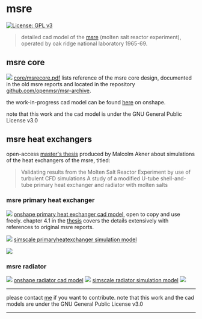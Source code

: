 # msre
[![License: GPL v3](https://img.shields.io/badge/License-GPLv3-blue.svg)](https://www.gnu.org/licenses/gpl-3.0)

> detailed cad model of the [msre](https://en.wikipedia.org/wiki/Molten-Salt_Reactor_Experiment) (molten salt reactor experiment), operated by oak ridge national laboratory 1965-69.

## msre core
![](core/docs/msre.png)
[core/msrecore.pdf](core/docs/msrecore.pdf) lists reference of the msre core design, documented in the old msre reports and located in the repository [github.com/openmsr/msr-archive](https://github.com/openmsr/msr-archive/blob/master/README.md).

the work-in-progress cad model can be found [here](https://cad.onshape.com/documents/4f04f63bfd4138a61a54b3f8/w/11cb17d9ef25bb27f8ada6c0/e/72f417dd8eb3e2fa4f9ccb9e) on onshape.

note that this work and the cad model is under the GNU General Public License v3.0

## msre heat exchangers

open-access [master's thesis](https://ltu.diva-portal.org/smash/get/diva2:1546993/FULLTEXT01.pdf) produced by Malcolm Akner about simulations of the heat exchangers of the msre, titled: 

> Validating results from the Molten Salt Reactor Experiment by use of turbulent CFD simulations
> A study of a modified U-tube shell-and-tube primary heat exchanger and radiator with molten salts

### msre primary heat exchanger
![](heatexchanger/docs/phexcadmodel.png)
[onshape primary heat exchanger cad model](https://cad.onshape.com/documents/03be2f510296a2e264886390/w/8cfbca3b7b9682dd4e53a998/e/54728fd981a1b4f5594c73d6), open to copy and use freely. chapter 4.1 in the [thesis](https://ltu.diva-portal.org/smash/get/diva2:1546993/FULLTEXT01.pdf) covers the details extensively with references to original msre reports. 

![](heatexchanger/docs/phexflowpaths.png)
[simscale primaryheatexchanger simulation model](https://www.simscale.com/projects/MalcolmAkner/phex_-_final_version/)

![](heatexchanger/docs/phexreal.png)


### msre radiator
![](heatexchanger/docs/radiatorcadmodel.png)
[onshape radiator cad model](https://cad.onshape.com/documents/bf944323ed6a82e05924078c/w/2a25d73c5a3a66824d2d5fbd/e/a83d5535602a053216fedff4)
![](heatexchanger/docs/radiatorflowpaths.png)
[simscale radiator simulation model](https://www.simscale.com/projects/MalcolmAkner/msre_radiator_public/)
![](heatexchanger/docs/radiatorreal.png)

---

please contact [me](https://github.com/aslakstubsgaard) if you want to contribute.
note that this work and the cad models are under the GNU General Public License v3.0

---
